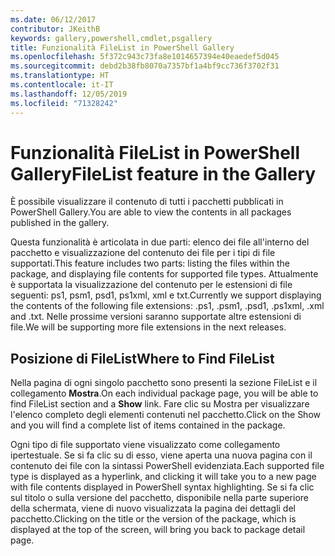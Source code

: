 ```yaml
---
ms.date: 06/12/2017
contributor: JKeithB
keywords: gallery,powershell,cmdlet,psgallery
title: Funzionalità FileList in PowerShell Gallery
ms.openlocfilehash: 5f372c943c73fa8e1014657394e40eaedef5d045
ms.sourcegitcommit: debd2b38fb8070a7357bf1a4bf9cc736f3702f31
ms.translationtype: HT
ms.contentlocale: it-IT
ms.lasthandoff: 12/05/2019
ms.locfileid: "71328242"
---
```

# <a name="filelist-feature-in-the-gallery"></a><span data-ttu-id="27a50-103">Funzionalità FileList in PowerShell Gallery</span><span class="sxs-lookup"><span data-stu-id="27a50-103">FileList feature in the Gallery</span></span>

<span data-ttu-id="27a50-104">È possibile visualizzare il contenuto di tutti i pacchetti pubblicati in PowerShell Gallery.</span><span class="sxs-lookup"><span data-stu-id="27a50-104">You are able to view the contents in all packages published in the gallery.</span></span>

<span data-ttu-id="27a50-105">Questa funzionalità è articolata in due parti: elenco dei file all'interno del pacchetto e visualizzazione del contenuto dei file per i tipi di file supportati.</span><span class="sxs-lookup"><span data-stu-id="27a50-105">This feature includes two parts: listing the files within the package, and displaying file contents for supported file types.</span></span> <span data-ttu-id="27a50-106">Attualmente è supportata la visualizzazione del contenuto per le estensioni di file seguenti: ps1, psm1, psd1, ps1xml, xml e txt.</span><span class="sxs-lookup"><span data-stu-id="27a50-106">Currently we support displaying the contents of the following file extensions: .ps1, .psm1, .psd1, .ps1xml, .xml and .txt.</span></span> <span data-ttu-id="27a50-107">Nelle prossime versioni saranno supportate altre estensioni di file.</span><span class="sxs-lookup"><span data-stu-id="27a50-107">We will be supporting more file extensions in the next releases.</span></span>

## <a name="where-to-find-filelist"></a><span data-ttu-id="27a50-108">Posizione di FileList</span><span class="sxs-lookup"><span data-stu-id="27a50-108">Where to Find FileList</span></span>

<span data-ttu-id="27a50-109">Nella pagina di ogni singolo pacchetto sono presenti la sezione FileList e il collegamento **Mostra**.</span><span class="sxs-lookup"><span data-stu-id="27a50-109">On each individual package page, you will be able to find FileList section and a **Show** link.</span></span> <span data-ttu-id="27a50-110">Fare clic su Mostra per visualizzare l'elenco completo degli elementi contenuti nel pacchetto.</span><span class="sxs-lookup"><span data-stu-id="27a50-110">Click on the Show and you will find a complete list of items contained in the package.</span></span>

<span data-ttu-id="27a50-111">Ogni tipo di file supportato viene visualizzato come collegamento ipertestuale. Se si fa clic su di esso, viene aperta una nuova pagina con il contenuto dei file con la sintassi PowerShell evidenziata.</span><span class="sxs-lookup"><span data-stu-id="27a50-111">Each supported file type is displayed as a hyperlink, and clicking it will take you to a new page with file contents displayed in PowerShell syntax highlighting.</span></span> <span data-ttu-id="27a50-112">Se si fa clic sul titolo o sulla versione del pacchetto, disponibile nella parte superiore della schermata, viene di nuovo visualizzata la pagina dei dettagli del pacchetto.</span><span class="sxs-lookup"><span data-stu-id="27a50-112">Clicking on the title or the version of the package, which is displayed at the top of the screen, will bring you back to package detail page.</span></span>
